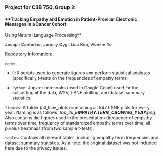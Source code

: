 ### Project for CBB 750, Group 3:

#### **Tracking Empathy and Emotion in Patient-Provider Electronic Messages in a Cancer Cohort 
Using Natural Language Processing**

Joseph Canterino, Jeremy Gygi, Lisa Kim, Wenxin Xu

Repository Information:

`code`:

 +  `R`: R scripts used to generate figures and perform statistical analyses (specifically t-tests on the frequencies of empathy terms)
    
 +  `Python`: Jupyter notebooks (used in Google Colab) used for the subsetting of the data, W2V, t-SNE plotting, and dataset summary statistics.

`figures`: A folder (all_tsne_plots) containing all 547 t-SNE plots for every year. Naming is as follows: *top_20_**EMPATHY.TERM**\_**CBOW/SG**\_**YEAR**.png*. Also contains the figures used in the presentation (frequency of empathy terms over time, frequency of standardized empathy terms over time, all p.value heatmaps (from two sample t-tests).

`tables`: Contains all relevant tables, including empathy term frequencies and dataset summary statistics. As a note: the original dataset was not included here due to the privacy issues.

